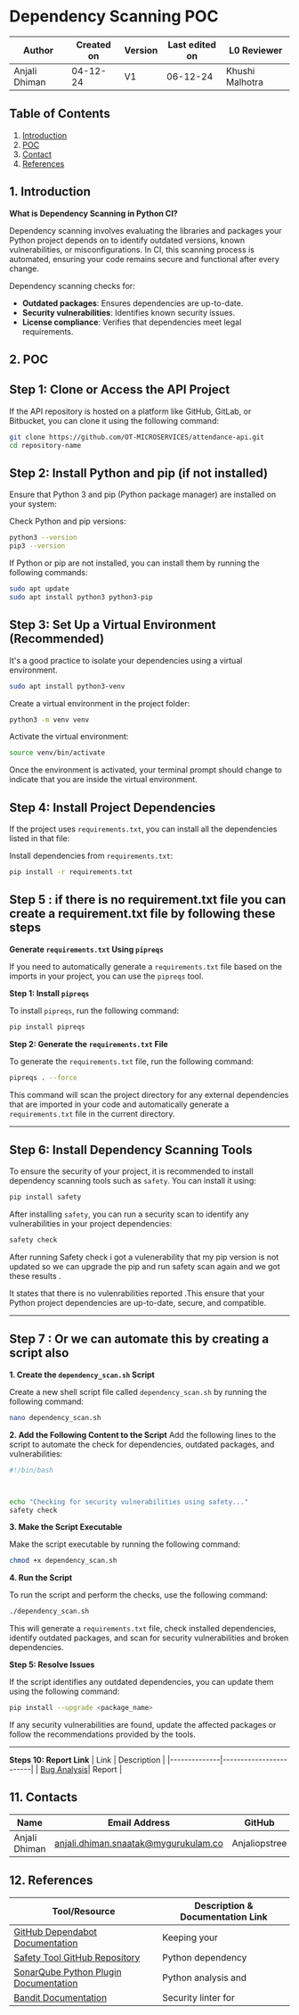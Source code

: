 # Dependency Scanning POC


| **Author** | **Created on** | **Version** | **Last edited on** | **L0 Reviewer** |
|------------|----------------|-------------------|---------------------|----------|
| Anjali Dhiman  | 04-12-24      | V1  | 06-12-24           | Khushi Malhotra |


## Table of Contents
1. [Introduction](#1-introduction) 
2. [POC](#2-poc)
3. [Contact](#11-contact)
4. [References](#12-references)

## 1. Introduction
**What is Dependency Scanning in Python CI?**

Dependency scanning involves evaluating the libraries and packages your Python project depends on to identify outdated versions, known vulnerabilities, or misconfigurations. In CI, this scanning process is automated, ensuring your code remains secure and functional after every change.

Dependency scanning checks for:
- **Outdated packages**: Ensures dependencies are up-to-date.
- **Security vulnerabilities**: Identifies known security issues.
- **License compliance**: Verifies that dependencies meet legal requirements.

## 2. POC 


## Step 1: Clone or Access the API Project

If the API repository is hosted on a platform like GitHub, GitLab, or Bitbucket, you can clone it using the following command:

```bash
git clone https://github.com/OT-MICROSERVICES/attendance-api.git
cd repository-name
```

## Step 2: Install Python and pip (if not installed)

Ensure that Python 3 and pip (Python package manager) are installed on your system:

Check Python and pip versions:

```bash
python3 --version
pip3 --version
```

If Python or pip are not installed, you can install them by running the following commands:

```bash
sudo apt update
sudo apt install python3 python3-pip
```

## Step 3: Set Up a Virtual Environment (Recommended)

It's a good practice to isolate your dependencies using a virtual environment.


```bash
sudo apt install python3-venv
```

Create a virtual environment in the project folder:

```bash
python3 -m venv venv
```

Activate the virtual environment:

```bash
source venv/bin/activate
```

Once the environment is activated, your terminal prompt should change to indicate that you are inside the virtual environment.

## Step 4: Install Project Dependencies

If the project uses `requirements.txt`, you can install all the dependencies listed in that file:

Install dependencies from `requirements.txt`:

```bash
pip install -r requirements.txt
```

## Step 5 : if there is no requirement.txt file you can create a requirement.txt file by following these steps
**Generate `requirements.txt` Using `pipreqs`**

If you need to automatically generate a `requirements.txt` file based on the imports in your project, you can use the `pipreqs` tool.

**Step 1: Install `pipreqs`**

To install `pipreqs`, run the following command:

```bash
pip install pipreqs
```




 **Step 2: Generate the `requirements.txt` File**

To generate the `requirements.txt` file, run the following command:

```bash
pipreqs . --force
```

This command will scan the project directory for any external dependencies that are imported in your code and automatically generate a `requirements.txt` file in the current directory.

---


## Step 6: Install Dependency Scanning Tools

To ensure the security of your project, it is recommended to install dependency scanning tools such as `safety`. You can install it using:

```bash
pip install safety
```

After installing `safety`, you can run a security scan to identify any vulnerabilities in your project dependencies:

```bash
safety check
```


After running Safety check i got a vulenerability that my pip version is not updated so we can upgrade the pip and run safety scan again and we got these results .



It states that there is no vulenrabilities reported .This ensure that your Python project dependencies are up-to-date, secure, and compatible.


---
## Step 7 :  Or we can automate this by creating a script also


**1. Create the `dependency_scan.sh` Script**

Create a new shell script file called `dependency_scan.sh` by running the following command:

```bash
nano dependency_scan.sh
```

 **2. Add the Following Content to the Script**
Add the following lines to the script to automate the check for dependencies, outdated packages, and vulnerabilities:

```bash
#!/bin/bash



echo "Checking for security vulnerabilities using safety..."
safety check


```

 **3. Make the Script Executable**

Make the script executable by running the following command:

```bash
chmod +x dependency_scan.sh
```

**4. Run the Script**

To run the script and perform the checks, use the following command:

```bash
./dependency_scan.sh
```

This will generate a `requirements.txt` file, check installed dependencies, identify outdated packages, and scan for security vulnerabilities and broken dependencies.

**Step 5: Resolve Issues**

If the script identifies any outdated dependencies, you can update them using the following command:

```bash
pip install --upgrade <package_name>
```

If any security vulnerabilities are found, update the affected packages or follow the recommendations provided by the tools.

---

**Steps 10: Report Link** 
| Link         | Description         |
|--------------|------------------------|
| [Bug Analysis](https://github.com/avengers-p11/Documentation/blob/main/Application%20CI%20Design/Python%20CI%20Checks/Bug%20Analysis/analyses.pb)| Report |



## 11. Contacts

| Name| Email Address      | GitHub | URL |
|-----|--------------------------|----------|---------|
| Anjali Dhiman | anjali.dhiman.snaatak@mygurukulam.co |  Anjaliopstree  |  https://github.com/Anjaliopstree  |


## 12. References

| **Tool/Resource**                                                                                                                                                    | **Description & Documentation Link**                                                                                         |
|---------------------------------------------------------------------------------------------------------------------------------------------------------------------|-----------------------------------------------------------------------------------------------------------------------------|
| [GitHub Dependabot Documentation](https://docs.github.com/en/github/administering-a-repository/keeping-your-dependencies-updated-automatically)                      | Keeping your |
| [Safety Tool GitHub Repository](https://github.com/pyupio/safety)                                                                                                   | Python dependency 
| [SonarQube Python Plugin Documentation](https://docs.sonarqube.org/latest/analysis/languages/python/)                                                               | Python analysis and 
| [Bandit Documentation](https://bandit.readthedocs.io/en/latest/)                                                                                                    | Security linter for 

